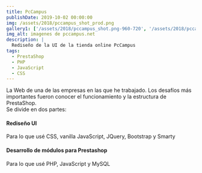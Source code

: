 ```yaml
---
title: PcCampus
publishDate: 2019-10-02 00:00:00
img: /assets/2018/pccampus_shot_prod.png
gallery1: ['/assets/2018/pccampus_shot.png-960-720', '/assets/2018/pccampus_shot_prod.png-960-720', '/assets/2018/js_code.png-960-720', '/assets/2018/ipad_mini.png-960-720', '/assets/2018/php_code.png-960-720', '/assets/2018/apple_banner.png-960-720']
img_alt: imagenes de pccampus.net
description: |
  Rediseño de la UI de la tienda online PcCampus
tags:
  - PrestaShop
  - PHP
  - JavaScript
  - CSS
---
```


La Web de una de las empresas en las que he trabajado. Los desafíos más importantes fueron conocer el funcionamiento y la estructura de PrestaShop.  
Se divide en dos partes:

#### Rediseño UI

Para lo que usé CSS, vanilla JavaScript, JQuery, Bootstrap y Smarty

#### Desarrollo de módulos para Prestashop

Para lo que usé PHP, JavaScript y MySQL
